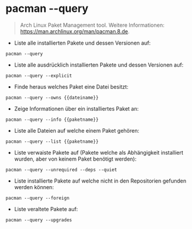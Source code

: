 # pacman --query

> Arch Linux Paket Management tool.
> Weitere Informationen: <https://man.archlinux.org/man/pacman.8.de>.

- Liste alle installierten Pakete und dessen Versionen auf:

`pacman --query`

- Liste alle ausdrücklich installierten Pakete und dessen Versionen auf:

`pacman --query --explicit`

- Finde heraus welches Paket eine Datei besitzt:

`pacman --query --owns {{dateiname}}`

- Zeige Informationen über ein installiertes Paket an:

`pacman --query --info {{paketname}}`

- Liste alle Dateien auf welche einem Paket gehören:

`pacman --query --list {{paketname}}`

- Liste verwaiste Pakete auf (Pakete welche als Abhängigkeit installiert wurden, aber von keinem Paket benötigt werden):

`pacman --query --unrequired --deps --quiet`

- Liste installierte Pakete auf welche nicht in den Repositorien gefunden werden können:

`pacman --query --foreign`

- Liste veraltete Pakete auf:

`pacman --query --upgrades`
